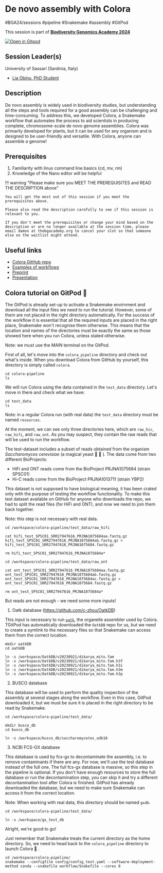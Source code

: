 # De novo assembly with Colora

#BGA24/sessions #pipeline #Snakemake #assembly #GitPod

This session is part of [**Biodiversity Genomics Academy 2024**](https://thebgacademy.org)

[![Open in Gitpod](https://gitpod.io/button/open-in-gitpod.svg)](https://gitpod.io/#https://github.com/thebgacademy/colora) 

## Session Leader(s)

University of Sassari (Sardinia, Italy)

- [Lia Obinu, PhD Student](https://www.linkedin.com/in/lia-obinu/)

## Description

De novo assembly is widely used in biodiversity studies, but understanding all the steps and tools required for a good assembly can be challenging and time-consuming. To address this, we developed Colora, a Snakemake workflow that automates the process to aid scientists in producing complete, chromosome-scale de novo genome assemblies. Colora was primarily developed for plants, but it can be used for any organism and is designed to be user-friendly and versatile. With Colora, anyone can assemble a genome!

## Prerequisites

1. Familiarity with linux command line basics (cd, mv, rm)
2. Knowledge of the Nano editor will be helpful

!!! warning "Please make sure you MEET THE PREREQUISITES and READ THE DESCRIPTION above"

    You will get the most out of this session if you meet the prerequisites above.

    Please also read the description carefully to see if this session is relevant to you.
    
    If you don't meet the prerequisites or change your mind based on the description or are no longer available at the session time, please email damon at thebgacademy.org to cancel your slot so that someone else on the waitlist might attend.

## Useful links

- [Colora GitHub repo](https://github.com/LiaOb21/colora)
- [Examples of workflows](https://github.com/LiaOb21/colora/wiki/Tutorials)
- [Preprint](https://www.biorxiv.org/content/10.1101/2024.09.10.612003v1)
- [Presentation](https://www.canva.com/design/DAGPH2pFcsI/b1NqMIkotTTSeaTZIklk3Q/view?utm_content=DAGPH2pFcsI&utm_campaign=designshare&utm_medium=link&utm_source=editor)

## Colora tutorial on GitPod :snake:

The GitPod is already set-up to activate a Snakemake envirnment and download all the input files we need to run the tutorial. However, some of them are not placed in the right directory automatically. For the success of the workflow it is essential that all the required inputs are placed in the right place, Snakemake won't recognise them otherwise. This means that the location and names of the directories must be exactly the same as those showed here when you run Colora, unless stated otherwise. 

Note: we must use the MAIN terminal on the GitPod.

First of all, let's move into the `colora_pipeline` directory and check out what's inside. When you download Colora from GitHub by yourself, this directory is simply called `colora`.

```
cd colora-pipeline
ls
```

We will run Colora using the data contained in the `test_data` directory. Let's move in there and check what we have:

```
cd test_data 
ls
```

Note: in a regular Colora run (with real data) the `test_data` directory must be named `resources`.

At the moment, we can see only three directories here, which are `raw_hic`, `raw_hifi`, and `raw_ont`. As you may suspect, they contain the raw reads that will be used to run the workflow. 

The test-dataset includes a subset of reads obtained from the organism *Saccharomyces cerevisiae* (a magical yeast :beer: :wine_glass: ). The data come from two different BioProjects:

- HiFi and ONT reads come from the BioProject PRJNA1075684 (strain SPSC01)
- Hi-C reads come from the BioProject PRJNA1013711 (strain YBP2)

This dataset is not supposed to have biological meaning, it has been crated only with the purpose of testing the workflow functionality. To make this test dataset available on GitHub for anyone who downloads the repo, we had to split the read files (for HiFi and ONT), and now we need to join them back together.

Note: this step is not necessary with real data.

```
cd /workspace/colora-pipeline/test_data/raw_hifi

cat hifi_test_SPSC01_SRR27947616_PRJNA1075684aa.fastq.gz hifi_test_SPSC01_SRR27947616_PRJNA1075684ab.fastq.gz > hifi_test_SPSC01_SRR27947616_PRJNA1075684.fastq.gz

rm hifi_test_SPSC01_SRR27947616_PRJNA1075684a*

cd /workspace/colora-pipeline/test_data/raw_ont 

cat ont_test_SPSC01_SRR27947616_PRJNA1075684aa.fastq.gz ont_test_SPSC01_SRR27947616_PRJNA1075684ab.fastq.gz ont_test_SPSC01_SRR27947616_PRJNA1075684ac.fastq.gz > ont_test_SPSC01_SRR27947616_PRJNA1075684.fastq.gz

rm ont_test_SPSC01_SRR27947616_PRJNA1075684a*
```


But reads are not enough - we need some more inputs!

1. Oatk database (https://github.com/c-zhou/OatkDB)

This input is necessary to run [`oatk`](https://github.com/c-zhou/oatk?tab=readme-ov-file), the organelle assembler used by Colora. TGitPod has automatically downloaded the `OatkDB` repo for us, but we need to create a symlink to the necessary files so that Snakemake can access them from the correct location.


```
mkdir oatkDB
cd oatkDB

ln -s /workspace/OatkDB/v20230921/dikarya_mito.fam
ln -s /workspace/OatkDB/v20230921/dikarya_mito.fam.h3f
ln -s /workspace/OatkDB/v20230921/dikarya_mito.fam.h3i
ln -s /workspace/OatkDB/v20230921/dikarya_mito.fam.h3m
ln -s /workspace/OatkDB/v20230921/dikarya_mito.fam.h3p
```

2. BUSCO database

This database will be used to perform the quality inspection of the assembly at several stages along the workflow. Even in this case, GitPod downloaded it, but we must be sure it is placed in the right directory to be read by Snakemake.

```
cd /workspace/colora-pipeline/test_data/

mkdir busco_db
cd busco_db

ln -s /workspace/busco_db/saccharomycetes_odb10
```

3. NCBI FCS-GX database

This database is used by fcs-gx to decontaminate the assembly, i.e. to remove contaminants if there are any. For now, we'll use the test database instead of the full one. The full fcs-gx database is massive, so this step in the pipeline is optional. If you don't have enough resources to store the full database or run the decontamination step, you can skip it and try a different decontamination tool after Colora is finished. GitPod has already downloaded the database, but we need to make sure Snakemake can access it from the correct location.

Note: When working with real data, this directory should be named `gxdb`.

```
cd /workspace/colora-pipeline/test_data/

ln -s /workspace/gx_test_db
```

Alright, we're good to go!

Just remember that Snakemake treats the current directory as the home directory. So, we need to head back to the `colora_pipeline` directory to launch Colora :snake: .

```
cd /workspace/colora-pipeline/
snakemake --configfile config/config_test.yaml --software-deployment-method conda --snakefile workflow/Snakefile --cores 8
```
